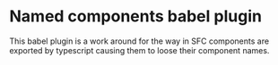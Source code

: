 # Named components babel plugin

This babel plugin is a work around for the way in SFC components are exported by typescript causing them to loose their component names.
